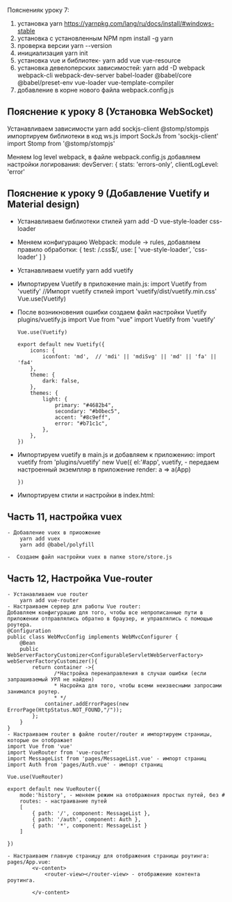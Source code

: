 Поясненияк уроку 7:
1. установка yarn https://yarnpkg.com/lang/ru/docs/install/#windows-stable
2. установка с установленным NPM npm install -g yarn
3. проверка версии yarn --version
4. инициализация yarn init
5. установка vue и библиотек-  yarn add vue vue-resource
6. установка девелоперских зависимостей: yarn add -D webpack webpack-cli webpack-dev-server babel-loader @babel/core @babel/preset-env vue-loader vue-template-compiler
7. добавление в корне нового файла webpack.config.js


## Пояснение к уроку 8 (Установка WebSocket)
 Устанавливаем зависимости yarn add sockjs-client @stomp/stompjs
 импортируем библиотеки в код ws.js
    import SockJs from 'sockjs-client'
    import Stomp from '@stomp/stompjs'
 
 Меняем log level webpack, в файле webpack.config.js  добавляем настройки логирования:
    devServer: {
         stats: 'errors-only',
         clientLogLevel: 'error'

## Пояснение к уроку 9 (Добавление Vuetify и Material design)
 - Устанавливаем библиотеки стилей 
    yarn add -D vue-style-loader css-loader
 - Меняем конфигурацию Webpack:
  module -> rules, добавляем правило обработки:
              {
                  test: /\.css$/,
                  use: [
                      'vue-style-loader',
                      'css-loader'
                  ]
              }
              
  - Устанавливаем vuetify
    yarn add vuetify  
  - Импортируем Vuetify в приложение
    main.js:
        import Vuetify from 'vuetify'
        //Импорт vuetify стилей
        import 'vuetify/dist/vuetify.min.css'
        Vue.use(Vuetify)
  - После возникновения ошибки создаем файл настройки Vuetify  plugins/vuetify.js
        import Vue from "vue"
        import Vuetify from 'vuetify'
        
        Vue.use(Vuetify)
        
        export default new Vuetify({
            icons: {
                iconfont: 'md',  // 'mdi' || 'mdiSvg' || 'md' || 'fa' || 'fa4'
            },
            theme: {
                dark: false,
            },
            themes: {
                light: {
                    primary: "#4682b4",
                    secondary: "#b0bec5",
                    accent: "#8c9eff",
                    error: "#b71c1c",
                },
            },
        })
  - Импортируем vuetify в main.js и добавляем к приложению:
        import vuetify from 'plugins/vuetify'
        new Vue({
            el:'#app',
            vuetify, - передаем настроенный экземпляр в приложение
            render: a => a(App)
        
        })          
  - Импортируем стили и настройки в index.html:
        <!--Импорт иконок и стилей для vuetify-->
        <link href="https://fonts.googleapis.com/css?family=Roboto:100,300,400,500,700,900" rel="stylesheet">
        <link href="https://cdn.jsdelivr.net/npm/@mdi/font@4.x/css/materialdesignicons.min.css" rel="stylesheet">
        <!--Настройка viewport для корректного отображения на мобильных устройствах-->
        <meta name="viewport" content="width=device-width, initial-scale=1, maximum-scale=1, user-scalable=no, minimal-ui">      
        
## Часть 11, настройка vuex
    - Добавление vuex в приоожение
        yarn add vuex
        yarn add @babel/polyfill        
     
    -  Создаем файл настройки vuex в папке store/store.js
    
## Часть 12, Настройка Vue-router
    - Устанавливаем vue router
        yarn add vue-router
    - Настраиваем сервер для работы Vue router:
    Добавляем конфигурацию для того, чтобы все непрописанные пути в приложении отправлялись обратно в браузер, и управлялись с помощью роутера.
    @Configuration
    public class WebMvcConfig implements WebMvcConfigurer {
        @Bean
        public WebServerFactoryCustomizer<ConfigurableServletWebServerFactory> webServerFactoryCustomizer(){
            return container ->{
                   /*Настройка перенаправления в случаи ошибки (если запрашиваемый УРЛ не найден)
                   * Насройка для того, чтобы всеми неизвесными запросами занимался роутер.
                   * */
                container.addErrorPages(new ErrorPage(HttpStatus.NOT_FOUND,"/"));
            };
        }
    }
    - Настраиваем router в файле router/router и импортируем страницы, которые он отображает
    import Vue from 'vue'
    import VueRouter from 'vue-router'
    import MessageList from 'pages/MessageList.vue' - импорт страниц
    import Auth from 'pages/Auth.vue' - импорт страниц
    
    Vue.use(VueRouter)
    
    export default new VueRouter({
        mode:'history', - меняем режим на отображения простых путей, без #
        routes: - настраивание путей
        [
            { path: '/', component: MessageList },
            { path: '/auth', component: Auth },
            { path: '*', component: MessageList }
        ]
    
    })
   
    - Настраиваем главную страницу для отображения страницы роутинга:
    pages/App.vue:
            <v-content>
                <router-view></router-view> - отображение контента роутинга.
    
            </v-content>
 
        